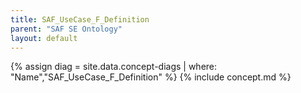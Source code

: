 ```yaml
---
title: SAF_UseCase_F_Definition
parent: "SAF SE Ontology"
layout: default
---
```

{% assign diag = site.data.concept-diags | where: "Name","SAF_UseCase_F_Definition" %}
{% include concept.md %}